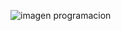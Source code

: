 ![imagen programacion](https://github.com/diegote7/monorepositorio-programacion/assets/114953054/d8b45eef-3b13-4f30-82ab-be3226a9c176)

